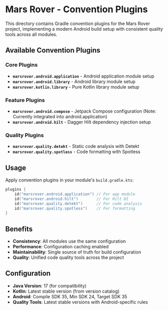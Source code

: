 # Mars Rover - Convention Plugins

This directory contains Gradle convention plugins for the Mars Rover project, implementing a modern Android build setup with consistent quality tools
across all modules.

## Available Convention Plugins

### Core Plugins

- **`marsrover.android.application`** - Android application module setup
- **`marsrover.android.library`** - Android library module setup
- **`marsrover.kotlin.library`** - Pure Kotlin library module setup

### Feature Plugins

- **`marsrover.android.compose`** - Jetpack Compose configuration (Note: Currently integrated into android.application)
- **`marsrover.android.hilt`** - Dagger Hilt dependency injection setup

### Quality Plugins

- **`marsrover.quality.detekt`** - Static code analysis with Detekt
- **`marsrover.quality.spotless`** - Code formatting with Spotless

## Usage

Apply convention plugins in your module's `build.gradle.kts`:

```kotlin
plugins {
    id("marsrover.android.application") // For app module
    id("marsrover.android.hilt")        // For Hilt DI
    id("marsrover.quality.detekt")      // For code analysis
    id("marsrover.quality.spotless")    // For formatting
}
```

## Benefits

- **Consistency**: All modules use the same configuration
- **Performance**: Configuration caching enabled
- **Maintainability**: Single source of truth for build configuration
- **Quality**: Unified code quality tools across the project

## Configuration

- **Java Version**: 17 (for compatibility)
- **Kotlin**: Latest stable version (from version catalog)
- **Android**: Compile SDK 35, Min SDK 24, Target SDK 35
- **Quality Tools**: Latest stable versions with Android-specific rules
